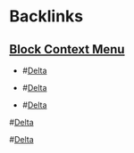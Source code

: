 
# Backlinks
## [Block Context Menu](<Block Context Menu.md>)
- #[Delta](<Delta.md>)

- #[Delta](<Delta.md>)

- #[Delta](<Delta.md>)

#[Delta](<Delta.md>)

#[Delta](<Delta.md>)

